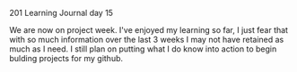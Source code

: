 201 Learning Journal
day 15

We are now on project week. I've enjoyed my learning so far, I just fear 
that with so much information over the last 3 weeks I may not have retained
as much as I need. I still plan on putting what I do know into action to begin
bulding projects for my github. 
